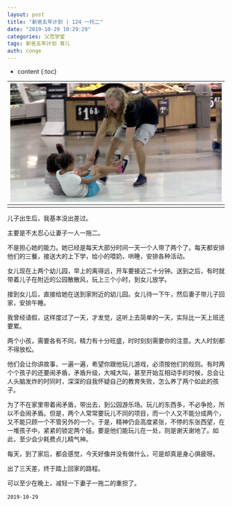 ```yaml
---
layout: post
title: "新爸五年计划 | 124 一托二"
date: "2019-10-29 10:29:29"
categories: 父范学堂
tags: 新爸五年计划 育儿 
auth: conge
---
```

* content
{:toc}

|![](/assets/images/父范学堂/118382-6634165fef2ed587.png)|
|:----:|
||

儿子出生后，我基本没出差过。

主要是不太忍心让妻子一人一拖二。

不是担心她的能力。她已经是每天大部分时间一天一个人带了两个了。每天都安排他们的三餐，接送大的上下学，给小的喂奶，哄睡，安排各种活动。

女儿现在上两个幼儿园，早上的离得远，开车要接近二十分钟。送到之后，有时就带着儿子在附近的公园散散风，玩上三个小时，到女儿放学。

接到女儿后，直接给她在送到家附近的幼儿园。女儿待一下午，然后妻子带儿子回家，安排午睡。

我曾经请假，这样度过了一天，才发觉，这听上去简单的一天，实际比一天上班还要累。





两个小孩，需要各有不同，精力有十分旺盛，时时刻刻需要你的注意。大人时刻都不得放松。

他们会让你讲故事，一遍一遍，希望你跟他玩儿游戏，必须按他们的规则。有时两个个孩子的还要闹矛盾，矛盾升级，大喊大叫，甚至开始互相动手的时候，总会让人头脑发炸的时同时，深深的自我怀疑自己的教育失败，怎么养了两个如此的孩子。

为了不在家里带着闹矛盾，带出去，到公园游乐场。玩儿的东西多，不必争抢，所以不会闹矛盾。但是，两个人常常要玩儿不同的项目，而一个人又不能分成两个，又不能只顾一个不管另外的一个。于是，精神仍会高度紧张，不停的东张西望，在一堆孩子中，紧紧的锁定两个娃。要是他们能玩儿在一处，则是谢天谢地了。如此，至少会少耗费点儿精气神。

每天，到了家后，都会感觉，今天好像并没有做什么，可是却真是身心俱疲呀。

出了三天差，终于踏上回家的路程。

可以至少在晚上，减轻一下妻子一拖二的重担了。

```
2019-10-29
```
